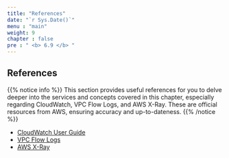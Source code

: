 ```yaml
---
title: "References"
date: "`r Sys.Date()`"
menu : "main"
weight: 9
chapter : false
pre : " <b> 6.9 </b> "
---
```


## References

{{% notice info %}}
This section provides useful references for you to delve deeper into the services and concepts covered in this chapter, especially regarding CloudWatch, VPC Flow Logs, and AWS X-Ray. These are official resources from AWS, ensuring accuracy and up-to-dateness.
{{% /notice %}}

- [CloudWatch User Guide](https://docs.aws.amazon.com/cloudwatch/)
- [VPC Flow Logs](https://docs.aws.amazon.com/vpc/latest/userguide/flow-logs.html)
- [AWS X-Ray](https://docs.aws.amazon.com/xray/)

